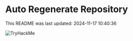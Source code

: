 # Auto Regenerate Repository

This README was last updated: 2024-11-17 10:40:36

 ![TryHackMe](https://tryhackme.com/badge/533634)